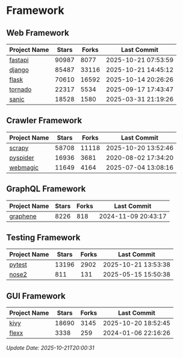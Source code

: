 # Framework

## Web Framework
| Project Name | Stars | Forks | Last Commit |
| ------------ | ----- | ----- | ----------- |
| [fastapi](https://github.com/fastapi/fastapi) | 90987 | 8077 | 2025-10-21 07:53:59 |
| [django](https://github.com/django/django) | 85487 | 33116 | 2025-10-21 14:45:12 |
| [flask](https://github.com/pallets/flask) | 70610 | 16592 | 2025-10-14 20:26:26 |
| [tornado](https://github.com/tornadoweb/tornado) | 22317 | 5534 | 2025-09-17 17:43:47 |
| [sanic](https://github.com/sanic-org/sanic) | 18528 | 1580 | 2025-03-31 21:19:26 |

## Crawler Framework
| Project Name | Stars | Forks | Last Commit |
| ------------ | ----- | ----- | ----------- |
| [scrapy](https://github.com/scrapy/scrapy) | 58708 | 11118 | 2025-10-20 13:52:46 |
| [pyspider](https://github.com/binux/pyspider) | 16936 | 3681 | 2020-08-02 17:34:20 |
| [webmagic](https://github.com/code4craft/webmagic) | 11649 | 4164 | 2025-07-04 13:08:16 |

## GraphQL Framework
| Project Name | Stars | Forks | Last Commit |
| ------------ | ----- | ----- | ----------- |
| [graphene](https://github.com/graphql-python/graphene) | 8226 | 818 | 2024-11-09 20:43:17 |

## Testing Framework
| Project Name | Stars | Forks | Last Commit |
| ------------ | ----- | ----- | ----------- |
| [pytest](https://github.com/pytest-dev/pytest) | 13196 | 2902 | 2025-10-21 13:53:38 |
| [nose2](https://github.com/nose-devs/nose2) | 811 | 131 | 2025-05-15 15:50:38 |

## GUI Framework
| Project Name | Stars | Forks | Last Commit |
| ------------ | ----- | ----- | ----------- |
| [kivy](https://github.com/kivy/kivy) | 18690 | 3145 | 2025-10-20 18:52:45 |
| [flexx](https://github.com/flexxui/flexx) | 3338 | 259 | 2024-01-06 22:16:26 |

*Update Date: 2025-10-21T20:00:31*